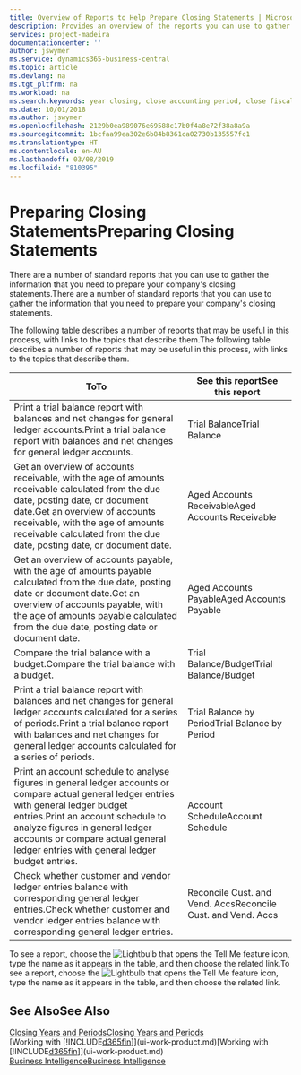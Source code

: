 ```yaml
---
title: Overview of Reports to Help Prepare Closing Statements | Microsoft Docs
description: Provides an overview of the reports you can use to gather information to prepare your company's closing statements when closing the fiscal year.
services: project-madeira
documentationcenter: ''
author: jswymer
ms.service: dynamics365-business-central
ms.topic: article
ms.devlang: na
ms.tgt_pltfrm: na
ms.workload: na
ms.search.keywords: year closing, close accounting period, close fiscal year, aging, creditor payments, vendor payments, assets, liabilities, equity, analysis, reporting, financial report, business intelligence, BI, Power Bi, KPI
ms.date: 10/01/2018
ms.author: jswymer
ms.openlocfilehash: 2129b0ea989076e69588c17b0f4a8e72f38a8a9a
ms.sourcegitcommit: 1bcfaa99ea302e6b84b8361ca02730b135557fc1
ms.translationtype: HT
ms.contentlocale: en-AU
ms.lasthandoff: 03/08/2019
ms.locfileid: "810395"
---
```

# <a name="preparing-closing-statements"></a><span data-ttu-id="3636e-103">Preparing Closing Statements</span><span class="sxs-lookup"><span data-stu-id="3636e-103">Preparing Closing Statements</span></span>
<span data-ttu-id="3636e-104">There are a number of standard reports that you can use to gather the information that you need to prepare your company's closing statements.</span><span class="sxs-lookup"><span data-stu-id="3636e-104">There are a number of standard reports that you can use to gather the information that you need to prepare your company's closing statements.</span></span>

<span data-ttu-id="3636e-105">The following table describes a number of reports that may be useful in this process, with links to the topics that describe them.</span><span class="sxs-lookup"><span data-stu-id="3636e-105">The following table describes a number of reports that may be useful in this process, with links to the topics that describe them.</span></span>

| <span data-ttu-id="3636e-106">To</span><span class="sxs-lookup"><span data-stu-id="3636e-106">To</span></span> | <span data-ttu-id="3636e-107">See this report</span><span class="sxs-lookup"><span data-stu-id="3636e-107">See this report</span></span> |
| --- | --- |
| <span data-ttu-id="3636e-108">Print a trial balance report with balances and net changes for general ledger accounts.</span><span class="sxs-lookup"><span data-stu-id="3636e-108">Print a trial balance report with balances and net changes for general ledger accounts.</span></span> |<span data-ttu-id="3636e-109">Trial Balance</span><span class="sxs-lookup"><span data-stu-id="3636e-109">Trial Balance</span></span> |
| <span data-ttu-id="3636e-110">Get an overview of accounts receivable, with the age of amounts receivable calculated from the due date, posting date, or document date.</span><span class="sxs-lookup"><span data-stu-id="3636e-110">Get an overview of accounts receivable, with the age of amounts receivable calculated from the due date, posting date, or document date.</span></span> |<span data-ttu-id="3636e-111">Aged Accounts Receivable</span><span class="sxs-lookup"><span data-stu-id="3636e-111">Aged Accounts Receivable</span></span> |
| <span data-ttu-id="3636e-112">Get an overview of accounts payable, with the age of amounts payable calculated from the due date, posting date or document date.</span><span class="sxs-lookup"><span data-stu-id="3636e-112">Get an overview of accounts payable, with the age of amounts payable calculated from the due date, posting date or document date.</span></span> |<span data-ttu-id="3636e-113">Aged Accounts Payable</span><span class="sxs-lookup"><span data-stu-id="3636e-113">Aged Accounts Payable</span></span> |
| <span data-ttu-id="3636e-114">Compare the trial balance with a budget.</span><span class="sxs-lookup"><span data-stu-id="3636e-114">Compare the trial balance with a budget.</span></span> |<span data-ttu-id="3636e-115">Trial Balance/Budget</span><span class="sxs-lookup"><span data-stu-id="3636e-115">Trial Balance/Budget</span></span> |
| <span data-ttu-id="3636e-116">Print a trial balance report with balances and net changes for general ledger accounts calculated for a series of periods.</span><span class="sxs-lookup"><span data-stu-id="3636e-116">Print a trial balance report with balances and net changes for general ledger accounts calculated for a series of periods.</span></span> |<span data-ttu-id="3636e-117">Trial Balance by Period</span><span class="sxs-lookup"><span data-stu-id="3636e-117">Trial Balance by Period</span></span> |
| <span data-ttu-id="3636e-118">Print an account schedule to analyse figures in general ledger accounts or compare actual general ledger entries with general ledger budget entries.</span><span class="sxs-lookup"><span data-stu-id="3636e-118">Print an account schedule to analyze figures in general ledger accounts or compare actual general ledger entries with general ledger budget entries.</span></span> |<span data-ttu-id="3636e-119">Account Schedule</span><span class="sxs-lookup"><span data-stu-id="3636e-119">Account Schedule</span></span> |
| <span data-ttu-id="3636e-120">Check whether customer and vendor ledger entries balance with corresponding general ledger entries.</span><span class="sxs-lookup"><span data-stu-id="3636e-120">Check whether customer and vendor ledger entries balance with corresponding general ledger entries.</span></span> |<span data-ttu-id="3636e-121">Reconcile Cust. and Vend. Accs</span><span class="sxs-lookup"><span data-stu-id="3636e-121">Reconcile Cust. and Vend. Accs</span></span> |

<span data-ttu-id="3636e-122">To see a report, choose the ![Lightbulb that opens the Tell Me feature](media/ui-search/search_small.png "Tell me what you want to do") icon, type the name as it appears in the table, and then choose the related link.</span><span class="sxs-lookup"><span data-stu-id="3636e-122">To see a report, choose the ![Lightbulb that opens the Tell Me feature](media/ui-search/search_small.png "Tell me what you want to do") icon, type the name as it appears in the table, and then choose the related link.</span></span>

## <a name="see-also"></a><span data-ttu-id="3636e-123">See Also</span><span class="sxs-lookup"><span data-stu-id="3636e-123">See Also</span></span>
[<span data-ttu-id="3636e-124">Closing Years and Periods</span><span class="sxs-lookup"><span data-stu-id="3636e-124">Closing Years and Periods</span></span>](year-close-years-periods.md)  
<span data-ttu-id="3636e-125">[Working with [!INCLUDE[d365fin](includes/d365fin_md.md)]](ui-work-product.md)</span><span class="sxs-lookup"><span data-stu-id="3636e-125">[Working with [!INCLUDE[d365fin](includes/d365fin_md.md)]](ui-work-product.md)</span></span>  
[<span data-ttu-id="3636e-126">Business Intelligence</span><span class="sxs-lookup"><span data-stu-id="3636e-126">Business Intelligence</span></span>](bi.md)
